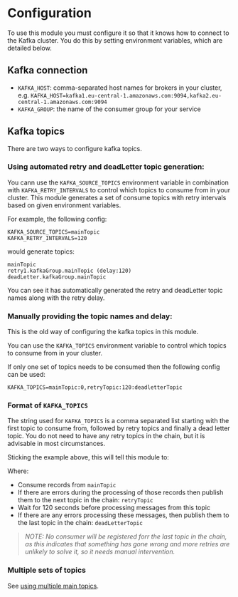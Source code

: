 # Configuration

To use this module you must configure it so that it knows how to connect to the Kafka cluster. You do this by setting environment variables, which are detailed below.

## Kafka connection

* `KAFKA_HOST`: comma-separated host names for brokers in your cluster, e.g. `KAFKA_HOST=kafka1.eu-central-1.amazonaws.com:9094,kafka2.eu-central-1.amazonaws.com:9094`
* `KAFKA_GROUP`: the name of the consumer group for your service

## Kafka topics

There are two ways to configure kafka topics.

### Using automated retry and deadLetter topic generation:

You cann use the `KAFKA_SOURCE_TOPICS` environment variable in combination with `KAFKA_RETRY_INTERVALS` to control which topics to consume from in your cluster.
This module generates a set of consume topics with retry intervals based on given environment variables.

For example, the following config:

```
KAFKA_SOURCE_TOPICS=mainTopic
KAFKA_RETRY_INTERVALS=120
```

would generate topics:

```
mainTopic
retry1.kafkaGroup.mainTopic (delay:120)
deadLetter.kafkaGroup.mainTopic
```

You can see it has automatically generated the retry and deadLetter topic names along with the retry delay.

### Manually providing the topic names and delay:

This is the old way of configuring the kafka topics in this module. 

You can use the `KAFKA_TOPICS` environment variable to control which topics to consume from in your cluster.

If only one set of topics needs to be consumed then the following config can be used:

```
KAFKA_TOPICS=mainTopic:0,retryTopic:120:deadletterTopic
```

### Format of `KAFKA_TOPICS`

The string used for `KAFKA_TOPICS` is a comma separated list starting with the first topic to consume from, followed by retry topics and finally a dead letter topic. You do not need to have any retry topics in the chain, but it is advisable in most circumstances.

Sticking the example above, this will tell this module to:

Where:
* Consume records from `mainTopic`
* If there are errors during the processing of those records then publish them to the next topic in the chain: `retryTopic`
* Wait for 120 seconds before processing messages from this topic
* If there are any errors processing these messages, then publish them to the last topic in the chain: `deadLetterTopic`

> _NOTE: No consumer will be registered forr the last topic in the chain, as this indicates that something has gone wrong and more retries are unlikely to solve it, so it needs manual intervention._

### Multiple sets of topics

See [using multiple main topics](/tools/docs/using-multiple-main-topics.md).
